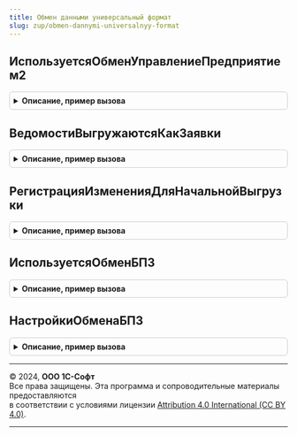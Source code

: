 ```yaml
---
title: Обмен данными универсальный формат
slug: zup/obmen-dannymi-universalnyy-format
---
```



## ИспользуетсяОбменУправлениеПредприятием2
<details style="margin: 1em 0; padding: 0.5em; border: 1px solid #ccc; border-radius: 6px;">

<summary style="font-weight: bold; cursor: pointer;">Описание, пример вызова</summary>

```bsl

// Возвращает признак существования настроенной синхронизации с конфигурацией "1С:ERP Управление предприятием 2".
// Параметры:
//   УдаляемыйУзел - ПланОбменаСсылка - Ссылка на удаляемый узел обмена.
// Возвращаемое значение:
//   Булево - Истина, если есть хотя бы одна настроенная синхронизация с "1С:ERP Управление предприятием 2".
//
Функция ИспользуетсяОбменУправлениеПредприятием2(УдаляемыйУзел = Неопределено) Экспорт
```

Пример вызова
```bsl
Результат = ОбменДаннымиУниверсальныйФормат.ИспользуетсяОбменУправлениеПредприятием2(УдаляемыйУзел);
```
</details>

## ВедомостиВыгружаютсяКакЗаявки
<details style="margin: 1em 0; padding: 0.5em; border: 1px solid #ccc; border-radius: 6px;">

<summary style="font-weight: bold; cursor: pointer;">Описание, пример вызова</summary>

```bsl

// Возвращает признак выгрузки ведомостей как заявок.
//
// Возвращаемое значение:
//   Булево - Истина, если есть хотя бы одна настроенная синхронизация с с выгрузкой ведомостей как заявок.
//
Функция ВедомостиВыгружаютсяКакЗаявки() Экспорт
```

Пример вызова
```bsl
Результат = ОбменДаннымиУниверсальныйФормат.ВедомостиВыгружаютсяКакЗаявки() 
```
</details>

## РегистрацияИзмененияДляНачальнойВыгрузки
<details style="margin: 1em 0; padding: 0.5em; border: 1px solid #ccc; border-radius: 6px;">

<summary style="font-weight: bold; cursor: pointer;">Описание, пример вызова</summary>

```bsl

// Обработчик регистрации изменений для начальной выгрузки данных.
//
// см. ОбменДаннымиПереопределяемый.РегистрацияИзмененийНачальнойВыгрузкиДанных()
//
Процедура РегистрацияИзмененияДляНачальнойВыгрузки(Знач Получатель, СтандартнаяОбработка, Отбор) Экспорт
```

Пример вызова
```bsl
ОбменДаннымиУниверсальныйФормат.РегистрацияИзмененияДляНачальнойВыгрузки(Получатель, СтандартнаяОбработка, Отбор) 
```
</details>

## ИспользуетсяОбменБП3
<details style="margin: 1em 0; padding: 0.5em; border: 1px solid #ccc; border-radius: 6px;">

<summary style="font-weight: bold; cursor: pointer;">Описание, пример вызова</summary>

```bsl

// Определяет использование обмена данными с БП3.
// Если в параметрах указана организация, то вычисляется использование обмена по этой организации, иначе по всем или любой.
//
// Параметры:
//	Организация - СправочникСсылка.Организации, Неопределено - организация, для которой определяется использование обмена.
//
// Возвращаемое значение:
// 		Булево - Истина если обмен используется, Ложь - в противном случае.
//
Функция ИспользуетсяОбменБП3(Организация = Неопределено) Экспорт
```

Пример вызова
```bsl
Результат = ОбменДаннымиУниверсальныйФормат.ИспользуетсяОбменБП3(Организация);
```
</details>

## НастройкиОбменаБП3
<details style="margin: 1em 0; padding: 0.5em; border: 1px solid #ccc; border-radius: 6px;">

<summary style="font-weight: bold; cursor: pointer;">Описание, пример вызова</summary>

```bsl

// Возвращает настройки обмена с БП3.
//
// Возвращаемое значение:
//		Структура - настройки обмена, структура с ключами
// 			* ИспользуетсяОбменПоВсемОрганизациям - Булево
// 			* ИспользуетсяОбменПоОрганизациям - Булево
// 			* ИспользованиеОбменаПоОрганизациям - Соответствие
//
Функция НастройкиОбменаБП3() Экспорт
```

Пример вызова
```bsl
Результат = ОбменДаннымиУниверсальныйФормат.НастройкиОбменаБП3() 
```
</details>

---

© 2024, **ООО 1С-Софт**  
Все права защищены. Эта программа и сопроводительные материалы предоставляются  
в соответствии с условиями лицензии [Attribution 4.0 International (CC BY 4.0)](https://creativecommons.org/licenses/by/4.0/legalcode).

---
